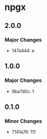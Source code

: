 # npgx

## 2.0.0

### Major Changes

- 147a444: a

## 1.0.0

### Major Changes

- 9ba7d0c: 1

## 0.1.0

### Minor Changes

- 7141a76: 111
